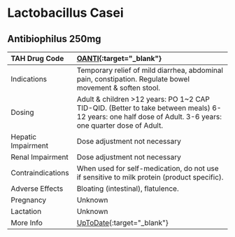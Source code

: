 # Lactobacillus Casei

## Antibiophilus 250mg

| TAH Drug Code      | [OANTI](https://www.tahsda.org.tw/drugs/hissearch.php?drug_code=OANTI){:target="_blank"}                                                                 |
|:-------------------|:---------------------------------------------------------------------------------------------------------------------------------------------------------|
| Indications        | Temporary relief of mild diarrhea, abdominal pain, constipation. Regulate bowel movement & soften stool.                                                 |
| Dosing             | Adult & children >12 years: PO 1~2 CAP TID-QID. (Better to take between meals) 6-12 years: one half dose of Adult. 3-6 years: one quarter dose of Adult. |
| Hepatic Impairment | Dose adjustment not necessary                                                                                                                            |
| Renal Impairment   | Dose adjustment not necessary                                                                                                                            |
| Contraindications  | When used for self-medication, do not use if sensitive to milk protein (product specific).                                                               |
| Adverse Effects    | Bloating (intestinal), flatulence.                                                                                                                       |
| Pregnancy          | Unknown                                                                                                                                                  |
| Lactation          | Unknown                                                                                                                                                  |
| More Info          | [UpToDate](https://www.uptodate.com/contents/lactobacillus-drug-information){:target="_blank"}                                                           |

